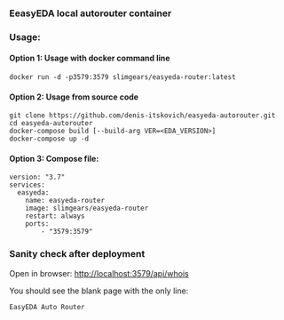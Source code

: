 ### **EeasyEDA** local autorouter container

### Usage:

#### Option 1: Usage with docker command line

```
docker run -d -p3579:3579 slimgears/easyeda-router:latest
```

#### Option 2: Usage from source code

```
git clone https://github.com/denis-itskovich/easyeda-autorouter.git
cd easyeda-autorouter
docker-compose build [--build-arg VER=<EDA_VERSION>]
docker-compose up -d
```

#### Option 3: Compose file:

```
version: "3.7"
services:
  easyeda:
    name: easyeda-router
    image: slimgears/easyeda-router
    restart: always
    ports:
        - "3579:3579"
```

### Sanity check after deployment

Open in browser: [http://localhost:3579/api/whois](http://localhost:3579/api/whois)

You should see the blank page with the only line: 

```
EasyEDA Auto Router
```

